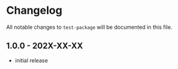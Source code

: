 # Changelog

All notable changes to `test-package` will be documented in this file.

## 1.0.0 - 202X-XX-XX

- initial release
